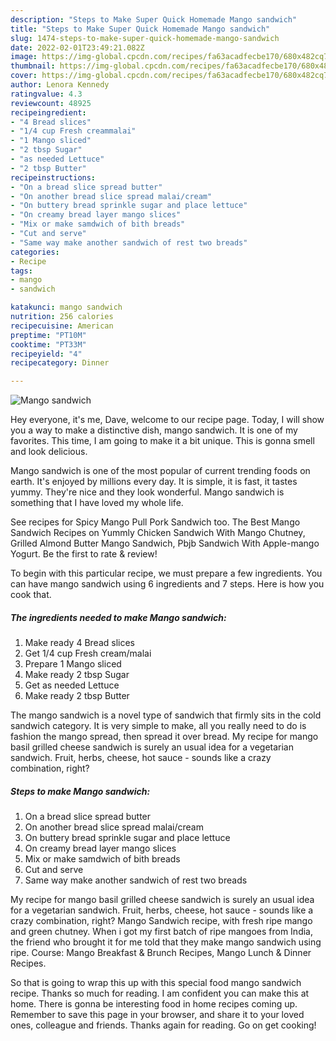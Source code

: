 ```yaml
---
description: "Steps to Make Super Quick Homemade Mango sandwich"
title: "Steps to Make Super Quick Homemade Mango sandwich"
slug: 1474-steps-to-make-super-quick-homemade-mango-sandwich
date: 2022-02-01T23:49:21.082Z
image: https://img-global.cpcdn.com/recipes/fa63acadfecbe170/680x482cq70/mango-sandwich-recipe-main-photo.jpg
thumbnail: https://img-global.cpcdn.com/recipes/fa63acadfecbe170/680x482cq70/mango-sandwich-recipe-main-photo.jpg
cover: https://img-global.cpcdn.com/recipes/fa63acadfecbe170/680x482cq70/mango-sandwich-recipe-main-photo.jpg
author: Lenora Kennedy
ratingvalue: 4.3
reviewcount: 48925
recipeingredient:
- "4 Bread slices"
- "1/4 cup Fresh creammalai"
- "1 Mango sliced"
- "2 tbsp Sugar"
- "as needed Lettuce"
- "2 tbsp Butter"
recipeinstructions:
- "On a bread slice spread butter"
- "On another bread slice spread malai/cream"
- "On buttery bread sprinkle sugar and place lettuce"
- "On creamy bread layer mango slices"
- "Mix or make samdwich of bith breads"
- "Cut and serve"
- "Same way make another sandwich of rest two breads"
categories:
- Recipe
tags:
- mango
- sandwich

katakunci: mango sandwich 
nutrition: 256 calories
recipecuisine: American
preptime: "PT10M"
cooktime: "PT33M"
recipeyield: "4"
recipecategory: Dinner

---
```



![Mango sandwich](https://img-global.cpcdn.com/recipes/fa63acadfecbe170/680x482cq70/mango-sandwich-recipe-main-photo.jpg)

Hey everyone, it's me, Dave, welcome to our recipe page. Today, I will show you a way to make a distinctive dish, mango sandwich. It is one of my favorites. This time, I am going to make it a bit unique. This is gonna smell and look delicious.

Mango sandwich is one of the most popular of current trending foods on earth. It's enjoyed by millions every day. It is simple, it is fast, it tastes yummy. They're nice and they look wonderful. Mango sandwich is something that I have loved my whole life.

See recipes for Spicy Mango Pull Pork Sandwich too. The Best Mango Sandwich Recipes on Yummly Chicken Sandwich With Mango Chutney, Grilled Almond Butter Mango Sandwich, Pbjb Sandwich With Apple-mango Yogurt. Be the first to rate &amp; review!


To begin with this particular recipe, we must prepare a few ingredients. You can have mango sandwich using 6 ingredients and 7 steps. Here is how you cook that.

<!--inarticleads1-->

##### The ingredients needed to make Mango sandwich:

1. Make ready 4 Bread slices
1. Get 1/4 cup Fresh cream/malai
1. Prepare 1 Mango sliced
1. Make ready 2 tbsp Sugar
1. Get as needed Lettuce
1. Make ready 2 tbsp Butter


The mango sandwich is a novel type of sandwich that firmly sits in the cold sandwich category. It is very simple to make, all you really need to do is fashion the mango spread, then spread it over bread. My recipe for mango basil grilled cheese sandwich is surely an usual idea for a vegetarian sandwich. Fruit, herbs, cheese, hot sauce - sounds like a crazy combination, right? 

<!--inarticleads2-->

##### Steps to make Mango sandwich:

1. On a bread slice spread butter
1. On another bread slice spread malai/cream
1. On buttery bread sprinkle sugar and place lettuce
1. On creamy bread layer mango slices
1. Mix or make samdwich of bith breads
1. Cut and serve
1. Same way make another sandwich of rest two breads


My recipe for mango basil grilled cheese sandwich is surely an usual idea for a vegetarian sandwich. Fruit, herbs, cheese, hot sauce - sounds like a crazy combination, right? Mango Sandwich recipe, with fresh ripe mango and green chutney. When i got my first batch of ripe mangoes from India, the friend who brought it for me told that they make mango sandwich using ripe. Course: Mango Breakfast &amp; Brunch Recipes, Mango Lunch &amp; Dinner Recipes. 

So that is going to wrap this up with this special food mango sandwich recipe. Thanks so much for reading. I am confident you can make this at home. There is gonna be interesting food in home recipes coming up. Remember to save this page in your browser, and share it to your loved ones, colleague and friends. Thanks again for reading. Go on get cooking!

